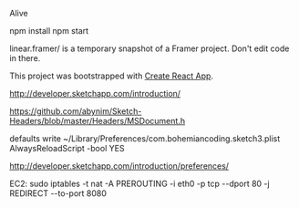 Alive

npm install
npm start

linear.framer/ is a temporary snapshot of a Framer project. Don't edit code in there.

This project was bootstrapped with [Create React App](https://github.com/facebookincubator/create-react-app).

http://developer.sketchapp.com/introduction/

https://github.com/abynim/Sketch-Headers/blob/master/Headers/MSDocument.h

defaults write ~/Library/Preferences/com.bohemiancoding.sketch3.plist AlwaysReloadScript -bool YES

http://developer.sketchapp.com/introduction/preferences/


EC2: sudo iptables -t nat -A PREROUTING -i eth0 -p tcp --dport 80 -j REDIRECT --to-port 8080

